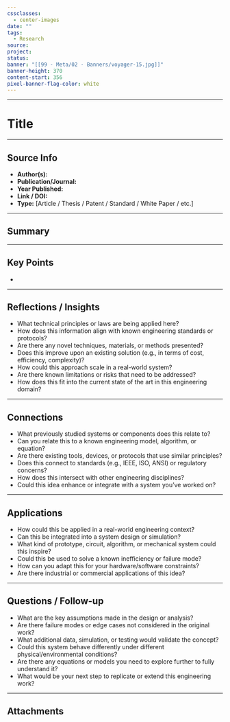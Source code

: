 ```yaml
---
cssclasses:
  - center-images
date: ""
tags:
  - Research
source: 
project: 
status: 
banner: "[[99 - Meta/02 - Banners/voyager-15.jpg]]"
banner-height: 370
content-start: 356
pixel-banner-flag-color: white
---
```

---
# Title
---
## Source Info

- **Author(s):** 
- **Publication/Journal:** 
- **Year Published:** 
- **Link / DOI:** 
- **Type:** [Article / Thesis / Patent / Standard / White Paper / etc.]

---
## Summary

>
---
## Key Points

- 
---
## Reflections / Insights

- What technical principles or laws are being applied here?
- How does this information align with known engineering standards or protocols?
- Are there any novel techniques, materials, or methods presented?
- Does this improve upon an existing solution (e.g., in terms of cost, efficiency, complexity)?
- How could this approach scale in a real-world system?
- Are there known limitations or risks that need to be addressed?
- How does this fit into the current state of the art in this engineering domain?

---
## Connections

- What previously studied systems or components does this relate to?
- Can you relate this to a known engineering model, algorithm, or equation?
- Are there existing tools, devices, or protocols that use similar principles?
- Does this connect to standards (e.g., IEEE, ISO, ANSI) or regulatory concerns?
- How does this intersect with other engineering disciplines?
- Could this idea enhance or integrate with a system you’ve worked on?

---
## Applications

- How could this be applied in a real-world engineering context?
- Can this be integrated into a system design or simulation?
- What kind of prototype, circuit, algorithm, or mechanical system could this inspire?
- Could this be used to solve a known inefficiency or failure mode?
- How can you adapt this for your hardware/software constraints?
- Are there industrial or commercial applications of this idea?

---
## Questions / Follow-up

- What are the key assumptions made in the design or analysis?
- Are there failure modes or edge cases not considered in the original work?
- What additional data, simulation, or testing would validate the concept?
- Could this system behave differently under different physical/environmental conditions?
- Are there any equations or models you need to explore further to fully understand it?
- What would be your next step to replicate or extend this engineering work?

---
## Attachments